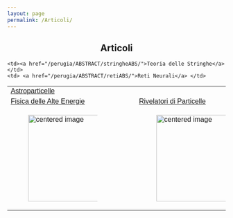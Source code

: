 ```yaml
---
layout: page
permalink: /Articoli/
---
```

<html>
<head>
<style>
table {
  font-family: arial, sans-serif;
  border-collapse: collapse;
  width: 100%;
}

td, th {
  text-align: left;
  padding: 8px;
}

</style>
</head>
<body>
<center><h2><b>Articoli</b></h2></center>
<table>
  <tr>
    <td><a href="/perugia/ABSTRACT/amsABS/">Astroparticelle</a> </td>

    <td><a href="/perugia/ABSTRACT/stringheABS/">Teoria delle Stringhe</a></td>
    <td> <a href="/perugia/ABSTRACT/retiABS/">Reti Neurali</a> </td>
  </tr>

  <tr>
    <td><a href="/perugia/ABSTRACT/na62ABS/">Fisica delle Alte Energie</a></td>
    <td><a href="/perugia/ABSTRACT/triggerABS/">Rivelatori di Particelle</a></td>
    <td><a href="/perugia/ABSTRACT/cernABS/">Cern</a>                     </td>
  </tr>


  <tr>
    <td><figure>
        <img src="/perugia/ImmaginiAbstract/ams02ABS.png" alt="centered image" style="max-width:80%"
        height="auto" width="200" class="responsive"></figure></td>
    <td><figure>
        <img src="/perugia/ImmaginiAbstract/ams02ABS.png" alt="centered image" style="max-width:80%"
        height="auto" width="200" class="responsive"></figure></td>
    <td><figure>
        <img src="/perugia/ImmaginiAbstract/ams02ABS.png" alt="centered image" style="max-width:80%"
        height="auto" width="200" class="responsive"></figure></td>
  </tr>

</table>
</body>
</html>
